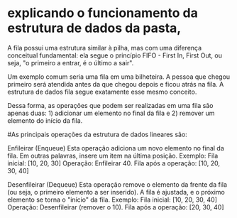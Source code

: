 # explicando o funcionamento da estrutura de dados da pasta,

A fila possui uma estrutura similar à pilha, mas com uma diferença conceitual fundamental: ela segue o princípio FIFO - First In, First Out, ou seja, "o primeiro a entrar, é o último a sair".

Um exemplo comum seria uma fila em uma bilheteira. A pessoa que chegou primeiro será atendida antes da que chegou depois e ficou atrás na fila. A estrutura de dados fila segue exatamente esse mesmo conceito.

Dessa forma, as operações que podem ser realizadas em uma fila são apenas duas: 1) adicionar um elemento no final da fila e 2) remover um elemento do início da fila.

#As principais operações da estrutura de dados lineares são:

Enfileirar (Enqueue)
Esta operação adiciona um novo elemento no final da fila. Em outras palavras, insere um item na última posição.
Exemplo:
Fila inicial: [10, 20, 30]
Operação: Enfileirar 40.
Fila após a operação: [10, 20, 30, 40]

Desenfileirar (Dequeue)
Esta operação remove o elemento da frente da fila (ou seja, o primeiro elemento a ser inserido). A fila é ajustada, e o próximo elemento se torna o "início" da fila.
Exemplo:
Fila inicial: [10, 20, 30, 40]
Operação: Desenfileirar (remover o 10).
Fila após a operação: [20, 30, 40]
